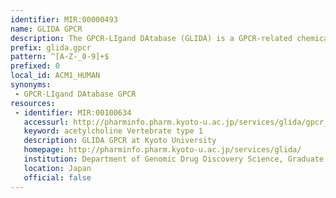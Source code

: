 ```yaml
---
identifier: MIR:00000493
name: GLIDA GPCR
description: The GPCR-LIgand DAtabase (GLIDA) is a GPCR-related chemical genomic database that is primarily focused on the correlation of information between GPCRs and their ligands. It provides correlation data between GPCRs and their ligands, along with chemical information on the ligands. This collection references G-protein coupled receptors.
prefix: glida.gpcr
pattern: ^[A-Z-_0-9]+$
prefixed: 0
local_id: ACM1_HUMAN
synonyms:
 - GPCR-LIgand DAtabase GPCR
resources:
 - identifier: MIR:00100634
   accessurl: http://pharminfo.pharm.kyoto-u.ac.jp/services/glida/gpcr_information.php?id=${lid}
   keyword: acetylcholine Vertebrate type 1
   description: GLIDA GPCR at Kyoto University
   homepage: http://pharminfo.pharm.kyoto-u.ac.jp/services/glida/
   institution: Department of Genomic Drug Discovery Science, Graduate School of Pharmaceutical Sciences, Kyoto University, Sakyo-ku, Kyoto
   location: Japan
   official: false
---
```

